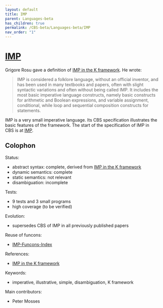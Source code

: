 ```yaml
---
layout: default
title: IMP
parent: Languages-beta
has_children: true
permalink: /CBS-beta/Languages-beta/IMP
nav_order: "1"
---
```


[IMP]
=====

Grigore Rosu gave a definition of [IMP in the K framework]. He wrote:

> IMP is considered a folklore language, without an official inventor,
> and has been used in many textbooks and papers, often with slight
> syntactic variations and often without being called IMP. It includes
> the most basic imperative language constructs, namely basic constructs
> for arithmetic and Boolean expressions, and variable assignment,
> conditional, while loop and sequential composition constructs for statements.

IMP is a very small imperative language. Its CBS specification illustrates the
basic features of the framework. The start of the specification of IMP in CBS
is at [IMP].

Colophon
--------

Status:
  - abstract syntax:   complete, derived from [IMP in the K framework]
  - dynamic semantics: complete
  - static semantics:  not relevant
  - disambiguation:    incomplete

Tests:
  - 9 tests and 3 small programs
  - high coverage (to be verified)

Evolution:
  - supersedes CBS of IMP in all previously published papers

Reuse of funcons:
  - [IMP-Funcons-Index]

References:
  - [IMP in the K framework]

Keywords:
  - imperative, illustrative, simple, disambiguation, K framework

Main contributors:
  - Peter Mosses

[IMP in the K framework]: http://www.kframework.org/language-pdfs/new/imp.pdf

[IMP]:               /CBS-beta/Languages-beta/IMP/IMP-cbs/IMP/IMP-Start/
[IMP-Funcons-Index]: /CBS-beta/Languages-beta/IMP/IMP-cbs/IMP/IMP-Funcons-Index/
